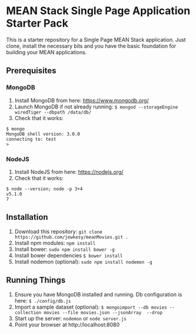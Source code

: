 # MEAN Stack Single Page Application Starter Pack

This is a starter repository for a Single Page MEAN Stack application. Just clone, install the necessary bits and you have the basic foundation for building your MEAN applications. 

## Prerequisites
### MongoDB
1. Install MongoDB from here: https://www.mongodb.org/
2. Launch MongoDB if not already running: `$ mongod --storageEngine wiredTiger --dbpath /data/db/`
3. Check that it works: 
```
$ mongo
MongoDB shell version: 3.0.0
connecting to: test
> 
```

### NodeJS
1. Install NodeJS from here: https://nodejs.org/
2. Check that it works:
```
$ node --version; node -p 3+4
v5.1.0
7
```

## Installation
1. Download this repository: `git clone https://github.com/jewkesy/meanMovies.git .`
2. Install npm modules: `npm install`
3. Install bower: `sudo npm install bower -g`
4. Install bower dependencies `$ bower install`
5. Install nodemon (optional): `sudo npm install nodemon -g`

## Running Things
1. Ensure you have MongoDB installed and running.  Db configuration is here:  `$ ./config/db.js`
2. Import a sample dataset (optional): `$ mongoimport --db movies --collection movies --file movies.json --jsonArray  --drop`
3. Start up the server: `nodemon` or `node server.js`
4. Point your browser at http://localhost:8080